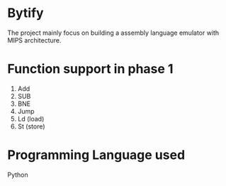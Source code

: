 # Bytify

The project mainly focus on building a assembly language emulator with MIPS architecture.

# Function support in phase 1

1. Add
2. SUB
3. BNE
4. Jump
5. Ld (load)
6. St (store)

# Programming Language used

Python
